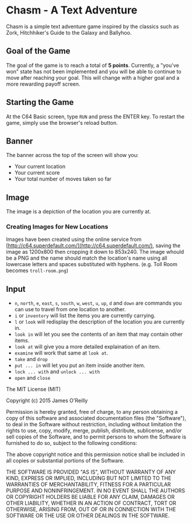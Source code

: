 # Chasm - A Text Adventure

Chasm is a simple text adventure game inspired by the classics such as Zork, Hitchhiker's Guide to the Galaxy and Ballyhoo.

## Goal of the Game

The goal of the game is to reach a total of **5 points**. Currently, a "you've won" state has not been implemented and you will be able to continue to move after reaching your goal. This will change with a higher goal and a more rewarding payoff screen.

## Starting the Game

At the C64 Basic screen, type `RUN` and press the ENTER key. To restart the game, simply use the browser's reload button.

## Banner

The banner across the top of the screen will show you:
+ Your current location
+ Your current score
+ Your total number of moves taken so far

## Image

The image is a depiction of the location you are currently at.

### Creating Images for New Locations

Images have been created using the online service from [http://c64.superdefault.com/](http://c64.superdefault.com/), saving the image as 1200x800 then cropping it down to 853x240. The image whould be a PNG and the name should match the location's name using all lowercase letters and spaces substituted with hyphens. (e.g. Toll Room becomes `troll-room.png`)

## Input

+ `n`, `north`, `e`, `east`, `s`, `south`, `w`, `west`, `u`, `up`, `d` and `down` are commands you can use to travel from one location to another.
+ `i` or `inventory` will list the items you are currently carrying.
+ `l` or `look` will redisplay the description of the location you are currently in.
+ `look in` will let you see the contents of an item that may contain other items.
+ `look at` will give you a more detailed explaination of an item.
+ `examine` will work that same at `look at`.
+ `take` and `drop`
+ `put ... in` will let you put an item inside another item.
+ `lock ... with` and `unlock ... with`
+ `open` and `close`



The MIT License (MIT)

Copyright (c) 2015 James O'Reilly

Permission is hereby granted, free of charge, to any person obtaining a copy
of this software and associated documentation files (the "Software"), to deal
in the Software without restriction, including without limitation the rights
to use, copy, modify, merge, publish, distribute, sublicense, and/or sell
copies of the Software, and to permit persons to whom the Software is
furnished to do so, subject to the following conditions:

The above copyright notice and this permission notice shall be included in all
copies or substantial portions of the Software.

THE SOFTWARE IS PROVIDED "AS IS", WITHOUT WARRANTY OF ANY KIND, EXPRESS OR
IMPLIED, INCLUDING BUT NOT LIMITED TO THE WARRANTIES OF MERCHANTABILITY,
FITNESS FOR A PARTICULAR PURPOSE AND NONINFRINGEMENT. IN NO EVENT SHALL THE
AUTHORS OR COPYRIGHT HOLDERS BE LIABLE FOR ANY CLAIM, DAMAGES OR OTHER
LIABILITY, WHETHER IN AN ACTION OF CONTRACT, TORT OR OTHERWISE, ARISING FROM,
OUT OF OR IN CONNECTION WITH THE SOFTWARE OR THE USE OR OTHER DEALINGS IN THE
SOFTWARE.